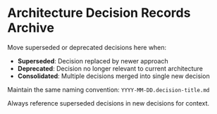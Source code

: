 # Architecture Decision Records Archive

Move superseded or deprecated decisions here when:

- **Superseded**: Decision replaced by newer approach
- **Deprecated**: Decision no longer relevant to current architecture
- **Consolidated**: Multiple decisions merged into single new decision

Maintain the same naming convention: `YYYY-MM-DD.decision-title.md`

Always reference superseded decisions in new decisions for context.
